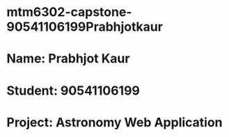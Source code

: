 # mtm6302-capstone-90541106199Prabhjotkaur
# Name: Prabhjot Kaur
# Student: 90541106199
# Project: Astronomy Web Application
